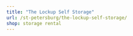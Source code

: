 ```yaml
---
title: "The Lockup Self Storage"
url: /st-petersburg/the-lockup-self-storage/
shop: storage rental
---
```

